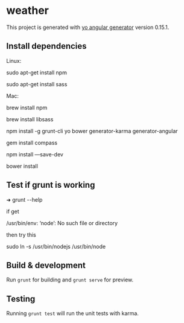 # weather

This project is generated with [yo angular generator](https://github.com/yeoman/generator-angular)
version 0.15.1.

## Install dependencies
Linux: 

sudo apt-get install npm

sudo apt-get install sass

Mac: 

brew install npm

brew install libsass

npm install -g grunt-cli yo bower generator-karma generator-angular

gem install compass

npm install —save-dev

bower install

## Test if grunt is working

➜  grunt --help

if get

/usr/bin/env: ‘node’: No such file or directory

then try this

sudo ln -s /usr/bin/nodejs /usr/bin/node


## Build & development

Run `grunt` for building and `grunt serve` for preview.

## Testing

Running `grunt test` will run the unit tests with karma.
